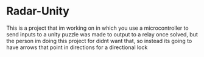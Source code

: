 # Radar-Unity
This is a project that im working on in which you use a microcontroller to send inputs to a unity puzzle
was made to output to a relay once solved, but the person im doing this project for didnt want that, so instead its 
going to have arrows that point in directions for a directional lock
